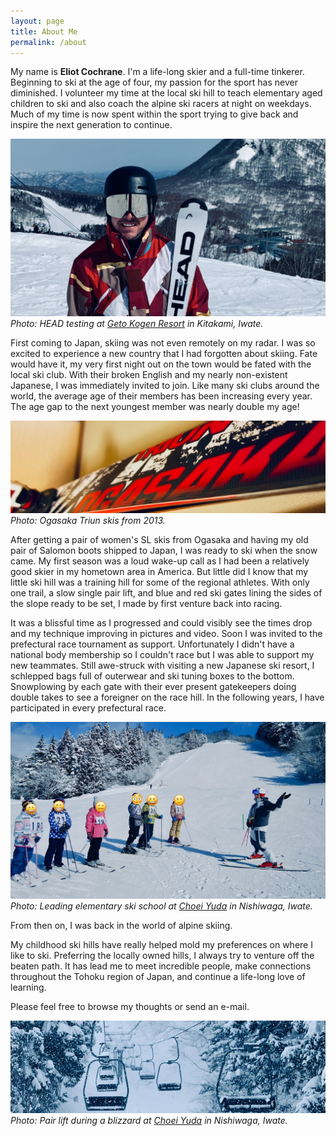```yaml
---
layout: page
title: About Me
permalink: /about
---
```


My name is **Eliot Cochrane**. I'm a life-long skier and a full-time tinkerer. Beginning to ski at the age of four, my passion for the sport has never diminished. I volunteer my time at the local ski hill to teach elementary aged children to ski and also coach the alpine ski racers at night on weekdays. Much of my time is now spent within the sport trying to give back and inspire the next generation to continue.

![Photo of Eliot on at Geto Ski Area](/assets/img/geto-portrait-head.jpeg)
*Photo: HEAD testing at [Geto Kogen Resort](https://www.getokogen.com/winter/index.html) in Kitakami, Iwate.*

First coming to Japan, skiing was not even remotely on my radar. I was so excited to experience a new country that I had forgotten about skiing. Fate would have it, my very first night out on the town would be fated with the local ski club. With their broken English and my nearly non-existent Japanese, I was immediately invited to join. Like many ski clubs around the world, the average age of their members has been increasing every year. The age gap to the next youngest member was nearly double my age!

![Ogasaka Triun skis from 2013](/assets/img/ogasaka-ski-banner.jpeg)
*Photo: Ogasaka Triun skis from 2013.*

After getting a pair of women's SL skis from Ogasaka and having my old pair of Salomon boots shipped to Japan, I was ready to ski when the snow came. My first season was a loud wake-up call as I had been a relatively good skier in my hometown area in America. But little did I know that my little ski hill was a training hill for some of the regional athletes. With only one trail, a slow single pair lift, and blue and red ski gates lining the sides of the slope ready to be set, I made by first venture back into racing.

It was a blissful time as I progressed and could visibly see the times drop and my technique improving in pictures and video. Soon I was invited to the prefectural race tournament as support. Unfortunately I didn't have a national body membership so I couldn't race but I was able to support my new teammates. Still awe-struck with visiting a new Japanese ski resort, I schlepped bags full of outerwear and ski tuning boxes to the bottom. Snowplowing by each gate with their ever present gatekeepers doing double takes to see a foreigner on the race hill. In the following years, I have participated in every prefectural race.

![Eliot Cochrane leading ski school at Yuda Ski Area](/assets/img/yuda-ski-school.jpeg)
*Photo: Leading elementary ski school at [Choei Yuda](https://www.town.nishiwaga.lg.jp/kanko_bunka_sports/kanko_tokusan/5/1/1601.html) in Nishiwaga, Iwate.*

From then on, I was back in the world of alpine skiing.

My childhood ski hills have really helped mold my preferences on where I like to ski. Preferring the locally owned hills, I always try to venture off the beaten path. It has lead me to meet incredible people, make connections throughout the Tohoku region of Japan, and continue a life-long love of learning. 

Please feel free to browse my thoughts or send an e-mail.

![Photo from ski lift during heavy snow](/assets/img/lift-banner.jpeg)
*Photo: Pair lift during a blizzard at [Choei Yuda](https://www.town.nishiwaga.lg.jp/kanko_bunka_sports/kanko_tokusan/5/1/1601.html) in Nishiwaga, Iwate.*

